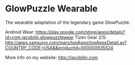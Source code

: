 GlowPuzzle Wearable
===================

The wearable adaptation of the legendary game GlowPuzzle.

Android Wear: https://play.google.com/store/apps/details?id=com.jacobilin.glowpuzzlewear
Tizen Gear 2/S: http://apps.samsung.com/mars/topApps/topAppsDetail.as?COUNTRY_CODE=USA&&productId=000000935524

More info on my website: http://jacobilin.com
